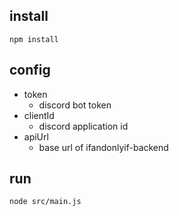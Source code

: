 ## install
`npm install`

## config
- token
  - discord bot token
- clientId
  - discord application id
- apiUrl
  - base url of ifandonlyif-backend

## run
`node src/main.js`